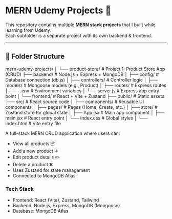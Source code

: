 # MERN Udemy Projects 🚀

This repository contains multiple **MERN stack projects** that I built while learning from Udemy.  
Each subfolder is a separate project with its own backend & frontend.

---

## 📂 Folder Structure
mern-udemy-projects/
│
└── product-store/             # Project 1: Product Store App (CRUD)
    ├── backend/               # Node.js + Express + MongoDB
    │   ├── config/            # Database connection (db.js)
    │   ├── controllers/       # Controller logic
    │   ├── models/            # Mongoose models (e.g., Product)
    │   ├── routes/            # Express routes
    │   ├── .env               # Environment variables
    │   └── server.js          # Express app entry point
    │
    └── frontend/              # React + Vite + Zustand
        ├── public/            # Static assets
        ├── src/               # React source code
        │   ├── components/    # Reusable UI components
        │   ├── pages/         # Pages (Home, Create, etc.)
        │   ├── store/         # Zustand store for global state
        │   ├── App.jsx        # Main app component
        │   ├── main.jsx       # React entry point
        │   └── index.css      # Global styles
        │
        └── index.html         # Vite entry file


A full-stack MERN CRUD application where users can:  
- View all products 📦  
- Add a new product ➕  
- Edit product details ✏️  
- Delete a product ❌  
- Uses Zustand for state management  
- Connected to MongoDB Atlas

### Tech Stack  
- Frontend: React (Vite), Zustand, Tailwind  
- Backend: Node.js, Express, MongoDB (Mongoose)  
- Database: MongoDB Atlas 
